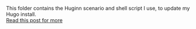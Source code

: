 This folder contains the Huginn scenario and shell script I use, to update my Hugo install.  
[Read this post for more][]

[Read this post for more]: https://janusworx.com/blog/huginn-the-rube-goldbergness-of-updating-hugo/
